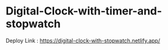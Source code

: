 # Digital-Clock-with-timer-and-stopwatch
Deploy Link : https://digital-clock-with-stopwatch.netlify.app/
